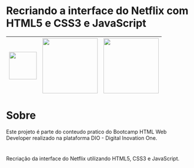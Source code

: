 # Recriando a interface do Netflix com HTML5 e CSS3 e JavaScript
<img src="https://user-images.githubusercontent.com/10172471/125153349-718e6c00-e129-11eb-8f87-6bb2eca4ee5a.png" height="75px">|<img src="https://user-images.githubusercontent.com/10172471/128002855-4daaa2cc-d9b5-49eb-a81c-768f7ff05563.png" height="150px">|<img src="https://user-images.githubusercontent.com/10172471/128003252-e4b851a2-7820-41d6-9ed1-9141ee21cca0.png" height="150px">
:---:|:---:|:---:

# Sobre

Este projeto é parte do conteudo pratico do Bootcamp HTML Web Developer realizado na plataforma DIO - Digital Inovation One.

#

Recriação da interface do Netflix utilizando HTML5, CSS3 e JavaScript.

#

